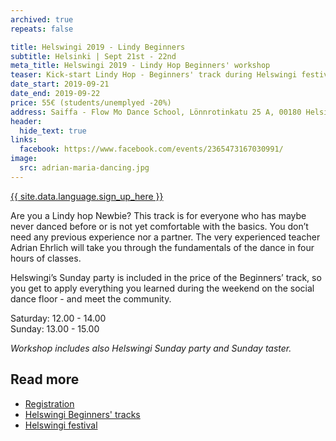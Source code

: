 ```yaml
---
archived: true
repeats: false

title: Helswingi 2019 - Lindy Beginners
subtitle: Helsinki | Sept 21st - 22nd
meta_title: Helswingi 2019 - Lindy Hop Beginners' workshop
teaser: Kick-start Lindy Hop - Beginners' track during Helswingi festival.
date_start: 2019-09-21
date_end: 2019-09-22
price: 55€ (students/unemplyed -20%)
address: Saiffa - Flow Mo Dance School, Lönnrotinkatu 25 A, 00180 Helsinki
header:
  hide_text: true
links:
  facebook: https://www.facebook.com/events/2365473167030991/
image:
  src: adrian-maria-dancing.jpg
---
```


<a href="https://www.helswingi.fi/register-beginners" target="_blank" class="button">{{ site.data.language.sign_up_here }}</a>

Are you a Lindy hop Newbie? This track is for everyone who has maybe never danced before or is not yet comfortable with the basics. You don’t need any previous experience nor a partner. The very experienced teacher Adrian Ehrlich will take you through the fundamentals of the dance in four hours of classes.

Helswingi’s Sunday party is included in the price of the Beginners’ track, so you get to apply everything you learned during the weekend on the social dance floor - and meet the community.

Saturday: 12.00 - 14.00  
Sunday: 13.00 - 15.00

_Workshop includes also Helswingi Sunday party and Sunday taster._


## Read more

- [Registration](https://www.helswingi.fi/register-beginners)
- [Helswingi Beginners' tracks](https://www.helswingi.fi/classes/#beginners)
- [Helswingi festival](https://www.helswingi.fi/)
